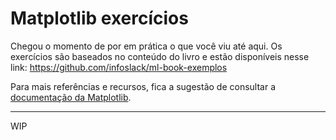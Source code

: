 # Matplotlib exercícios

Chegou o momento de por em prática o que você viu até aqui.
Os exercícios são baseados no conteúdo do livro e estão disponíveis nesse link: https://github.com/infoslack/ml-book-exemplos

Para mais referências e recursos, fica a sugestão de consultar a [documentação da Matplotlib](https://matplotlib.org/stable/users/index.html).

---

WIP
